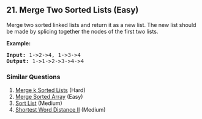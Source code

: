 ## 21. Merge Two Sorted Lists (Easy)

<p>Merge two sorted linked lists and return it as a new list. The new list should be made by splicing together the nodes of the first two lists.</p>

<p><b>Example:</b>
<pre>
<b>Input:</b> 1->2->4, 1->3->4
<b>Output:</b> 1->1->2->3->4->4
</pre>
</p>

### Similar Questions
  1. [Merge k Sorted Lists](https://github.com/openset/leetcode/tree/master/solution/merge-k-sorted-lists) (Hard)
  1. [Merge Sorted Array](https://github.com/openset/leetcode/tree/master/solution/merge-sorted-array) (Easy)
  1. [Sort List](https://github.com/openset/leetcode/tree/master/solution/sort-list) (Medium)
  1. [Shortest Word Distance II](https://github.com/openset/leetcode/tree/master/solution/shortest-word-distance-ii) (Medium)
